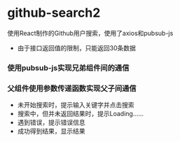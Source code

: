 # github-search2
使用React制作的Github用户搜索，使用了axios和pubsub-js
- 由于接口返回值的限制，只能返回30条数据

### 使用pubsub-js实现兄弟组件间的通信
### 父组件使用参数传递函数实现父子间通信
- 未开始搜索时，提示输入关键字并点击搜索
- 搜索中，但并未返回结果时，提示Loading......
- 遇到错误，提示错误信息
- 成功得到结果，显示结果
